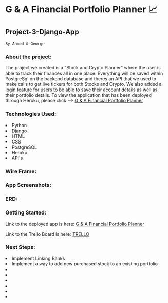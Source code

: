 # G & A Financial Portfolio Planner 📈
## Project-3-Django-App
    By Ahmed & George
### About the project:
<p> The project we created is a "Stock and Crypto Planner" where the user is able to track their finances all in one place. Everything will be saved within PostgreSql on the backend database and theres an API that we used to make calls to get live tickers for both Stocks and Crypto. We also added a login feature for users to be able to save their account details as well as their portfolio details. To view the application that has been deployed through Heroku, please click --> <a href="http://localhost:8000/"> G & A Financial Portfolio Planner</a></p>

### Technologies Used:
<li> Python</li>
<li> Django</li>
<li> HTML</li>
<li> CSS</li>
<li> PostgreSQL</li>
<li> Heroku</li>
<li> API's </li> 

### Wire Frame:

### App Screenshots:

### ERD:

### Getting Started:
Link to the deployed app is here: <a href="http://localhost:8000/"> G & A Financial Portfolio Planner</a>

Link to the Trello Board is here: <a href="https://trello.com/b/ZCYrVCrV/project-3-django-app-crypto-financal-tracker"> TRELLO</a>

### Next Steps:
<li> Implement Linking Banks</li>
<li> Implement a way to add new purchased stock to an existing portfolio</li>
<li> </li>
<li> </li>
<li> </li>
<li> </li>
<li> </li>
<li> </li> 
